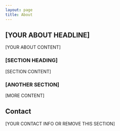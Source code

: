 ```yaml
---
layout: page
title: About
---
```


## [YOUR ABOUT HEADLINE]

[YOUR ABOUT CONTENT]

### [SECTION HEADING]

[SECTION CONTENT]

### [ANOTHER SECTION]

[MORE CONTENT]

## Contact

[YOUR CONTACT INFO OR REMOVE THIS SECTION]
